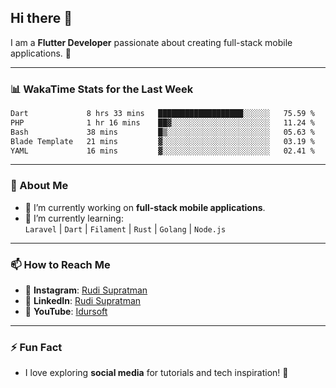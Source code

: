 ## Hi there 👋

I am a **Flutter Developer** passionate about creating full-stack mobile applications. 🚀

---

### 📊 WakaTime Stats for the Last Week
<!--START_SECTION:waka-->

```txt
Dart             8 hrs 33 mins   ███████████████████░░░░░░   75.59 %
PHP              1 hr 16 mins    ██▓░░░░░░░░░░░░░░░░░░░░░░   11.24 %
Bash             38 mins         █▒░░░░░░░░░░░░░░░░░░░░░░░   05.63 %
Blade Template   21 mins         ▓░░░░░░░░░░░░░░░░░░░░░░░░   03.19 %
YAML             16 mins         ▓░░░░░░░░░░░░░░░░░░░░░░░░   02.41 %
```

<!--END_SECTION:waka-->

---

### 🌱 About Me
- 🔭 I’m currently working on **full-stack mobile applications**.
- 🌱 I’m currently learning:  
  `Laravel` | `Dart` | `Filament` | `Rust` | `Golang` | `Node.js`

---

### 📫 How to Reach Me
- 💬 **Instagram**: [Rudi Supratman](https://www.instagram.com/rudisupratman97)  
- 💼 **LinkedIn**: [Rudi Supratman](https://www.linkedin.com/in/rudi-supratman-324233281)  
- 🎥 **YouTube**: [Idursoft](https://www.youtube.com/@adde5863)

---

### ⚡ Fun Fact
- I love exploring **social media** for tutorials and tech inspiration! 🎥
